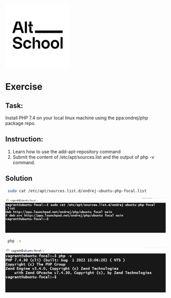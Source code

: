 
![AltSchool Africa Logo](./images/1633989073690.jpg)




# Exercise

 ## Task:

Install PHP 7.4 on your local linux machine using the ppa:ondrej/php package repo.

## Instruction:

<ol>

<li>Learn how to use the add-apt-repository command
</li>
<li>Submit the content of /etc/apt/sources.list and the output of php -v command.
</li>

</ol>

## Solution

 ```sh
  sudo cat /etc/apt/sources.list.d/ondrej-ubuntu-php-focal.list
  ``` 


 
  ![ondrej-php](./images/ondrej-php.png)



 ```sh
  php -v
  ``` 


  
  ![PHP snap](./images/PHP%20snap.png)